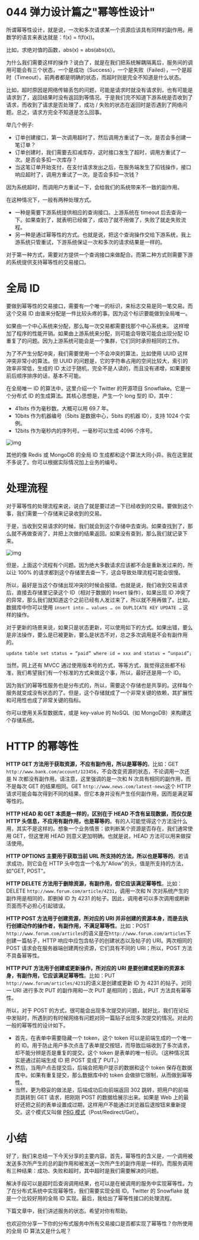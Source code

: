 # 044 弹力设计篇之"幂等性设计"

所谓幂等性设计，就是说，一次和多次请求某一个资源应该具有同样的副作用。用数学的语言来表达就是：f(x)
= f(f(x))。

比如，求绝对值的函数，abs(x) = abs(abs(x))。

为什么我们需要这样的操作？说白了，就是在我们把系统解耦隔离后，服务间的调用可能会有三个状态，一个是成功（Success），一个是失败（Failed），一个是超时（Timeout）。前两者都是明确的状态，而超时则是完全不知道是什么状态。

比如，超时原因是网络传输丢包的问题，可能是请求时就没有请求到，也有可能是请求到了，返回结果时没有返回到等情况。于是我们完不知道下游系统是否收到了请求，而收到了请求是否处理了，成功
/
失败的状态在返回时是否遇到了网络问题。总之，请求方完全不知道是怎么回事。

举几个例子:

-   订单创建接口，第一次调用超时了，然后调用方重试了一次。是否会多创建一笔订单？
-   订单创建时，我们需要去扣减库存，这时接口发生了超时，调用方重试了一次。是否会多扣一次库存？
-   当这笔订单开始支付，在支付请求发出之后，在服务端发生了扣钱操作，接口响应超时了，调用方重试了一次。是否会多扣一次钱？

因为系统超时，而调用户方重试一下，会给我们的系统带来不一致的副作用。

在这种情况下，一般有两种处理方式。

-   一种是需要下游系统提供相应的查询接口。上游系统在 timeout
    后去查询一下。如果查到了，就表明已经做了，成功了就不用做了，失败了就走失败流程。
-   另一种是通过幂等性的方式。也就是说，把这个查询操作交给下游系统，我上游系统只管重试，下游系统保证一次和多次的请求结果是一样的。

对于第一种方式，需要对方提供一个查询接口来做配合。而第二种方式则需要下游的系统提供支持幂等性的交易接口。

# 全局 ID

要做到幂等性的交易接口，需要有一个唯一的标识，来标志交易是同一笔交易。而这个交易
ID 由谁来分配是一件比较头疼的事。因为这个标识要能做到全局唯一。

如果由一个中心系统来分配，那么每一次交易都需要找那个中心系统来。
这样增加了程序的性能开销。如果由上游系统来分配，则可能会导致可能会出现分配
ID 重复了的问题。因为上游系统可能会是一个集群，它们同时承担相同的工作。

为了不产生分配冲突，我们需要使用一个不会冲突的算法，比如使用 UUID
这样冲突非常小的算法。但 UUID
的问题是，它的字符串占用的空间比较大，索引的效率非常低，生成的 ID
太过于随机，完全不是人读的，而且没有递增，如果要按前后顺序排序的话，基本不可能。

在全局唯一 ID 的算法中，这里介绍一个 Twitter 的开源项目
Snowflake。它是一个分布式 ID 的生成算法。其核心思想是，产生一个 long
型的 ID，其中：

-   41bits 作为毫秒数。大概可以用 69.7 年。
-   10bits 作为机器编号（5bits 是数据中心，5bits 的机器 ID），支持 1024
    个实例。
-   12bits 作为毫秒内的序列号。一毫秒可以生成 4096 个序号。

![img](assets/2bda719052cb3b584c0db93e89d32528.png)

其他的像 Redis 或 MongoDB 的全局 ID
生成都和这个算法大同小异。我在这里就不多说了。你可以根据实际情况加上业务的编号。

# 处理流程

对于幂等性的处理流程来说，说白了就是要过滤一下已经收到的交易。要做到这个事，我们需要一个存储来记录收到的交易。

于是，当收到交易请求的时候，我们就会到这个存储中去查询。如果查找到了，那么就不再做查询了，并把上次做的结果返回。如果没有查到，那么我们就记录下来。

![img](assets/4c078da5bf5833cebc08a57bfb332b1b.png)

但是，上面这个流程有个问题。因为绝大多数请求应该都不会是重新发过来的，所以让
100% 的请求都到这个存储里去查一下，这会导致处理流程可能会很慢。

所以，最好是当这个存储出现冲突的时候会报错。也就是说，我们收到交易请求后，直接去存储里记录这个
ID（相对于数据的 Insert 操作），如果出现 ID
冲突了的异常，那么我们就知道这个之前已经有人发过来了，所以就不用再做了。比如，数据库中你可以使用
`insert into … values … on DUPLICATE KEY UPDATE …` 这样的操作。

对于更新的场景来说，如果只是状态更新，可以使用如下的方式。如果出错，要么是非法操作，要么是已被更新，要么是状态不对，总之多次调用是不会有副作用的。

    update table set status = “paid” where id = xxx and status = “unpaid”;

当然，网上还有 MVCC
通过使用版本号的方式，等等方式，我觉得这些都不标准，我们希望我们有一个标准的方式来做这个事，所以，最好还是用一个
ID。

因为我们的幂等性服务也是分布式的，所以，需要这个存储也是共享的。这样每个服务就变成没有状态的了。但是，这个存储就成了一个非常关键的依赖，其扩展性和可用性也成了非常关键的指标。

你可以使用关系型数据库，或是 key-value 的 NoSQL（如
MongoDB）来构建这个存储系统。

# HTTP 的幂等性

**HTTP GET 方法用于获取资源，不应有副作用，所以是幂等的**。比如：GET
`http://www.bank.com/account/123456`，不会改变资源的状态，不论调用一次还是
N 次都没有副作用。请注意，这里强调的是一次和 N
次具有相同的副作用，而不是每次 GET 的结果相同。GET
`http://www.news.com/latest-news`这个 HTTP
请求可能会每次得到不同的结果，但它本身并没有产生任何副作用，因而是满足幂等性的。

**HTTP HEAD 和 GET 本质是一样的，区别在于 HEAD 不含有呈现数据，而仅仅是
HTTP
头信息，不应用有副作用，也是幂等的**。有的人可能觉得这个方法没什么用，其实不是这样的。想象一个业务情景：欲判断某个资源是否存在，我们通常使用
GET，但这里用 HEAD 则意义更加明确。也就是说，HEAD
方法可以用来做探活使用。

**HTTP OPTIONS 主要用于获取当前 URL
所支持的方法，所以也是幂等的**。若请求成功，则它会在 HTTP
头中包含一个名为"Allow"的头，值是所支持的方法，如"GET, POST"。

**HTTP DELETE
方法用于删除资源，有副作用，但它应该满足幂等性**。比如：DELETE
`http://www.forum.com/article/4231`，调用一次和 N
次对系统产生的副作用是相同的，即删掉 ID 为 4231
的帖子。因此，调用者可以多次调用或刷新页面而不必担心引起错误。

**HTTP POST 方法用于创建资源，所对应的 URI
并非创建的资源本身，而是去执行创建动作的操作者，有副作用，不满足幂等性**。比如：POST
`http://www.forum.com/articles`的语义是在`http://www.forum.com/articles`下创建一篇帖子，HTTP
响应中应包含帖子的创建状态以及帖子的 URI。两次相同的 POST
请求会在服务器端创建两份资源，它们具有不同的 URI；所以，POST
方法不具备幂等性。

**HTTP PUT 方法用于创建或更新操作，所对应的 URI
是要创建或更新的资源本身，有副作用，它应该满足幂等性**。比如：PUT
`http://www.forum/articles/4231`的语义是创建或更新 ID 为 4231
的帖子。对同一 URI 进行多次 PUT 的副作用和一次 PUT 是相同的；因此，PUT
方法具有幂等性。

所以，对于 POST
的方式，很可能会出现多次提交的问题，就好比，我们在论坛中发贴时，所遇到的有时候网络有问题对同一篇贴子出现多次提交的情况。对此的一般的幂等性的设计如下。

-   首先，在表单中需要隐藏一个 token，这个 token
    可以是前端生成的一个唯一的
    ID。用于防止用户多次点击了表单提交按钮，而导致后端收到了多次请求，却不能分辨是否是重复的提交。这个
    token 是表单的唯一标识。（这种情况其实是通过前端生成 ID 把 POST
    变成了 PUT。）
-   然后，当用户点击提交后，后端会把用户提示的数据和这个 token
    保存在数据库中。如果有重复提交，那么数据库中的 token
    会做排它限制，从而做到幂等性。
-   当然，更为稳妥的做法是，后端成功后向前端返回 302
    跳转，把用户的前端页跳转到 GET 请求，把刚刚 POST
    的数据给展示出来。如果是 Web
    上的最好还把之前的表单设置成过期，这样用户不能通过浏览器后退按钮来重新提交。这个模式又叫做
    [PRG
    模式](https://en.wikipedia.org/wiki/Post/Redirect/Get)（Post/Redirect/Get）。

# 小结

好了，我们来总结一下今天分享的主要内容。首先，幂等性的含义是，一个调用被发送多次所产生的总的副作用和被发送一次所产生的副作用是一样的。而服务调用有三种结果：成功、失败和超时，其中超时是我们需要解决的问题。

解决手段可以是超时后查询调用结果，也可以是在被调用的服务中实现幂等性。为了在分布式系统中实现幂等性，我们需要实现全局
ID。Twitter 的 Snowflake 就是一个比较好用的全局 ID
实现。最后，我给出了幂等性接口的处理流程。

下篇文章中，我们讲述服务的状态。希望对你有帮助。

也欢迎你分享一下你的分布式服务中所有交易接口是否都实现了幂等性？你所使用的全局
ID 算法又是什么呢？
